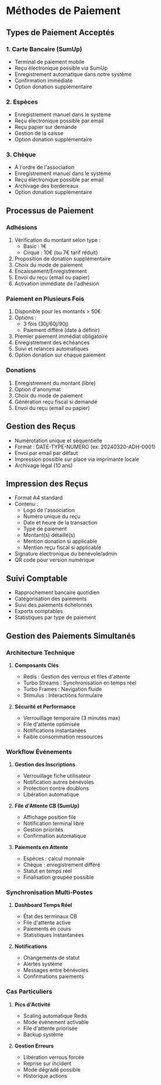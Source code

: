 # Méthodes de Paiement

## Types de Paiement Acceptés

### 1. Carte Bancaire (SumUp)
- Terminal de paiement mobile
- Reçu électronique possible via SumUp
- Enregistrement automatique dans notre système
- Confirmation immédiate
- Option donation supplémentaire

### 2. Espèces
- Enregistrement manuel dans le système
- Reçu électronique possible par email
- Reçu papier sur demande
- Gestion de la caisse
- Option donation supplémentaire

### 3. Chèque
- À l'ordre de l'association
- Enregistrement manuel dans le système
- Reçu électronique possible par email
- Archivage des bordereaux
- Option donation supplémentaire

## Processus de Paiement

### Adhésions
1. Vérification du montant selon type :
   - Basic : 1€
   - Cirque : 10€ (ou 7€ tarif réduit)
2. Proposition de donation supplémentaire
3. Choix du mode de paiement
4. Encaissement/Enregistrement
5. Envoi du reçu (email ou papier)
6. Activation immédiate de l'adhésion

### Paiement en Plusieurs Fois
1. Disponible pour les montants > 50€
2. Options :
   - 3 fois (30j/60j/90j)
   - Paiement différé (date à définir)
3. Premier paiement immédiat obligatoire
4. Enregistrement des échéances
5. Suivi et relances automatiques
6. Option donation sur chaque paiement

### Donations
1. Enregistrement du montant (libre)
2. Option d'anonymat
3. Choix du mode de paiement
4. Génération reçu fiscal si demandé
5. Envoi du reçu (email ou papier)

## Gestion des Reçus
- Numérotation unique et séquentielle
- Format : DATE-TYPE-NUMERO (ex: 20240320-ADH-0001)
- Envoi par email par défaut
- Impression possible sur place via imprimante locale
- Archivage légal (10 ans)

## Impression des Reçus
- Format A4 standard
- Contenu :
  * Logo de l'association
  * Numéro unique du reçu
  * Date et heure de la transaction
  * Type de paiement
  * Montant(s) détaillé(s)
  * Mention donation si applicable
  * Mention reçu fiscal si applicable
- Signature électronique du bénévole/admin
- QR code pour version numérique

## Suivi Comptable
- Rapprochement bancaire quotidien
- Catégorisation des paiements
- Suivi des paiements échelonnés
- Exports comptables
- Statistiques par type de paiement

## Gestion des Paiements Simultanés

### Architecture Technique
1. **Composants Clés**
   - Redis : Gestion des verrous et files d'attente
   - Turbo Streams : Synchronisation en temps réel
   - Turbo Frames : Navigation fluide
   - Stimulus : Interactions formulaire

2. **Sécurité et Performance**
   - Verrouillage temporaire (3 minutes max)
   - File d'attente optimisée
   - Notifications instantanées
   - Faible consommation ressources

### Workflow Événements
1. **Gestion des Inscriptions**
   - Verrouillage fiche utilisateur
   - Notification autres bénévoles
   - Protection contre doublons
   - Libération automatique

2. **File d'Attente CB (SumUp)**
   - Affichage position file
   - Notification terminal libre
   - Gestion priorités
   - Confirmation automatique

3. **Paiements en Attente**
   - Espèces : calcul monnaie
   - Chèque : enregistrement différé
   - Statut en temps réel
   - Finalisation groupée possible

### Synchronisation Multi-Postes
1. **Dashboard Temps Réel**
   - État des terminaux CB
   - File d'attente active
   - Paiements en cours
   - Statistiques instantanées

2. **Notifications**
   - Changements de statut
   - Alertes système
   - Messages entre bénévoles
   - Confirmations paiements

### Cas Particuliers
1. **Pics d'Activité**
   - Scaling automatique Redis
   - Mode événement activable
   - File d'attente priorisée
   - Backup système

2. **Gestion Erreurs**
   - Libération verrous forcée
   - Reprise sur incident
   - Mode dégradé possible
   - Historique actions 